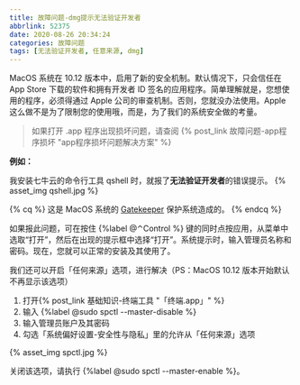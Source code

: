 ```yaml
---
title: 故障问题-dmg提示无法验证开发者
abbrlink: 52375
date: 2020-08-26 20:34:24
categories: 故障问题
tags: [无法验证开发者, 任意来源, dmg]
---
```


MacOS 系统在 10.12 版本中，启用了新的安全机制。默认情况下，只会信任在 App Store 下载的软件和拥有开发者 ID 签名的应用程序。简单理解就是，您想使用的程序，必须得通过 Apple 公司的审查机制。否则，您就没办法使用。Apple 这么做不是为了限制您的使用哦，而是，为了我们的系统安全做的考量。

> 如果打开 .app 程序出现损坏问题，请查阅 {% post_link 故障问题-app程序损坏 "app程序损坏问题解决方案" %}

**例如：**

我安装七牛云的命令行工具 qshell 时，就报了**无法验证开发者**的错误提示。
{% asset_img qshell.jpg %}
<!-- more -->
{% cq %}
这是 MacOS 系统的 [Gatekeeper](https://support.apple.com/zh-cn/HT202491) 保护系统造成的。
{% endcq %}

如果报此问题，可在按住 {%label @⌃Control %} 键的同时点按应用，从菜单中选取“打开”，然后在出现的提示框中选择“打开”。系统提示时，输入管理员名称和密码。现在，您就可以正常的安装及其使用了。

我们还可以开启「任何来源」选项，进行解决（PS：MacOS 10.12 版本开始默认不再显示该选项）

1. 打开{% post_link 基础知识-终端工具 "「终端.app」" %}
2. 输入 {%label @sudo spctl --master-disable %}
3. 输入管理员账户及其密码
4. 勾选「系统偏好设置-安全性与隐私」里的允许从「任何来源」选项

{% asset_img spctl.jpg %}

关闭该选项，请执行 {%label @sudo spctl --master-enable %}。
